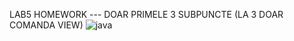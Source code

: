 LAB5 HOMEWORK --- DOAR PRIMELE 3 SUBPUNCTE (LA 3 DOAR COMANDA VIEW)
![java](https://github.com/ZebegaGeorgeLucian/Programare_Avansata/assets/91672147/3f3dd920-04e4-46bb-8b2e-e6c02a2b2cfe)
